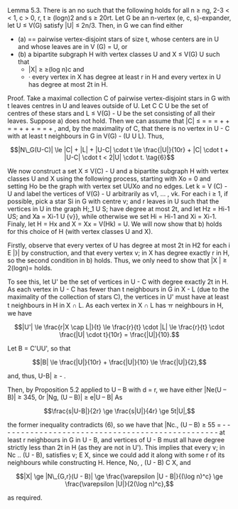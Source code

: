 Lemma 5.3. There is an no such that the following holds for all n ≥ ng, 2-3 < < 1, c > 0, r, t ≥ (logn)2 and s ≥ 20rt. Let G be an n-vertex (e, c, s)-expander, let U ≤ V(G) satisfy |U| ≤ 2n/3. Then, in G we can find either

- (a) == pairwise vertex-disjoint stars of size t, whose centers are in U and whose leaves are in V (G) = U, or
- (b) a bipartite subgraph H with vertex classes U and X ≤ V(G) U such that
	- |X| ≥ ≥(log n)c and
	- · every vertex in X has degree at least r in H and every vertex in U has degree at most 2t in H.

Proof. Take a maximal collection C of pairwise vertex-disjoint stars in G with t leaves centres in U and leaves outside of U. Let C C U be the set of centres of these stars and L ≤ V(G) - U be the set consisting of all their leaves. Suppose a) does not hold. Then we can assume that |C| ≤ = = = + + = = + + + = = + , and, by the maximality of C, that there is no vertex in U - C with at least t neighbours in G in V(G) - (U U L). Thus,

$$|N\_G(U-C)| \le |C| + |L| + |U-C| \cdot t \le \frac{|U|}{10r} + |C| \cdot t + |U-C| \cdot t < 2|U| \cdot t. \tag{6}$$

We now construct a set X ≤ V(C) - U and a bipartite subgraph H with vertex classes U and X using the following process, starting with Xo = 0 and setting Ho be the graph with vertex set UUXo and no edges. Let k = V (C) -U and label the vertices of V(G) - U arbitrarily as v1, ... , vk. For each i ≥ 1, if possible, pick a star Si in G with centre v; and r leaves in U such that the vertices in U in the graph H;\_1 U S; have degree at most 2t, and let Hz = Hi-1 US; and Xa = Xi-1 U {v}}, while otherwise we set Hi = Hi-1 and Xi = Xi-1. Finaly, let H = Hx and X = Xx = V(Hk) = U. We will now show that b) holds for this choice of H (with vertex classes U and X).

Firstly, observe that every vertex of U has degree at most 2t in H2 for each i E |}| by construction, and that every vertex v; in X has degree exactly r in H, so the second condition in b) holds. Thus, we only need to show that |X | ≥ 2(logn)= holds.

To see this, let U' be the set of vertices in U - C with degree exactly 2t in H. As each vertex in U - C has fewer than t neighbours in G in X - L (due to the maximality of the collection of stars C), the vertices in U' must have at least t neighbours in H in X ∩ L. As each vertex in X ∩ L has ㅠ neighbours in H, we have

$$|U'| \le \frac{r|X \cap L|}{t} \le \frac{r}{t} \cdot |L| \le \frac{r}{t} \cdot \frac{|U| \cdot t}{10r} = \frac{|U|}{10}.$$

Let B = C'UU', so that

$$|B| \le \frac{|U|}{10r} + \frac{|U|}{10} \le \frac{|U|}{2},$$

and, thus, U-B| ≥ - .

Then, by Proposition 5.2 applied to U – B with d = r, we have either |Ne(U – B)| ≥ 345, 0r |Ng, (U – B)| ≥ e|U – B| As

$$\frac{s|U-B|}{2r} \ge \frac{s|U|}{4r} \ge 5t|U|,$$

the former inequality contradicts (6), so we have that |Nc., (U – B) ≥ 55 = - - - - - - - - - - - - - - - - - - - - - - - - - - - - - - - - - - - - - - - - - - - - - - - - at least r neighbours in G in U - B, and vertices of U - B must all have degree strictly less than 2t in H (as they are not in U'). This implies that every v; in Nc .. (U - B), satisfies v; E X, since we could add it along with some r of its neighbours while constructing H. Hence, No, , (U - B) C X, and

$$|X| \ge |N\_{G,r}(U - B)| \ge \frac{\varepsilon |U - B|}{(\log n)^c} \ge \frac{\varepsilon |U|}{2(\log n)^c},$$

as required.